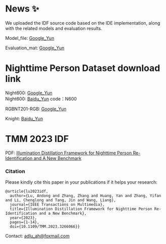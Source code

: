 # News :sparkles:

We uploaded the IDF source code based on the IDE implementation, along with the related models and evaluation results.

Model_file: [Google_Yun](https://drive.google.com/file/d/1QE85gJ85f4LaCp1Q8mmjO_m_9_rqbhG3/view?usp=sharing)

Evaluation_mat: [Google_Yun](https://drive.google.com/file/d/1LgTanZOtpSxLVcbXze8GN9ik1syC9sv3/view?usp=drive_link)


# Nighttime Person Dataset download link 
Night600: [Google_Yun](https://drive.google.com/file/d/1_hPDoEARO5KHAGTu1_3xKuKj-eMbGD-0/view?usp=drive_link)   
Night600: [Baidu_Yun](https://pan.baidu.com/s/1J761DADOP_lPEZNcYxe90Q) code：N600 

RGBNT201-RGB: [Google_Yun](https://drive.google.com/drive/folders/1EscBadX-wMAT56_It5lXY-S3-b5nK1wH?usp=sharing
)

Knight: [Baidu_Yun](https://pan.baidu.com/s/1D5g0AqT1Lx2sl__EprRa6A)


# TMM 2023 IDF
PDF: [Illumination Distillation Framework for Nighttime Person Re-Identification and A New Benchmark
](https://ieeexplore.ieee.org/document/10098634)



### Citation

Please kindly cite this paper in your publications if it helps your research:
```
@article{lu2023idf,
  author={Lu, Andong and Zhang, Zhang and Huang, Yan and Zhang, Yifan and Li, Chenglong and Tang, Jin and Wang, Liang},
  journal={IEEE Transactions on Multimedia}, 
  title={Illumination Distillation Framework for Nighttime Person Re-Identification and a New Benchmark}, 
  year={2023},
  pages={1-14},
  doi={10.1109/TMM.2023.3266066}}
```

Contact: adlu_ah@foxmail.com
